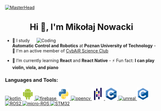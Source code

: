 [![MasterHead](https://1.bp.blogspot.com/-7A4WynwLsMw/XbBpCXG8fHI/AAAAAAAAMt4/uOa1bpLskYgrwGbllhSu2SDj_Mig8SXJQCLcBGAsYHQ/s1600/2000_600px.gif)]()
<h1 align="center">Hi 👋, I'm Mikołaj Nowacki</h1>
<img
align="right"
alt="Coding"
width="400"
src="https://media0.giphy.com/media/v1.Y2lkPTc5MGI3NjExdGJ5eDJxcXpyc25zYXNncHlhcmJyanozN2pzcjNrbmo0YTQzazlzbyZlcD12MV9pbnRlcm5hbF9naWZfYnlfaWQmY3Q9Zw/qgQUggAC3Pfv687qPC/giphy.gif"
/>

- 🏫 I study **Automatic Control and Robotics** at **Poznan University of
Technology** - 🤖 I'm an active member of
<a
href="https://www.linkedin.com/company/kn-cybair/"
target="_blank"
rel="noopener noreferrer">CybAiR Science Club</a>

- 🌱 I’m currently learning **React** and **React Native** - ⚡ Fun fact:
**I can play violin, viola, and piano**

<h3 align="left">Languages and Tools:</h3>
<p align="left">
<a href="https://kotlinlang.org" target="_blank" rel="noreferrer">
  <img
    src="https://www.vectorlogo.zone/logos/kotlinlang/kotlinlang-icon.svg"
    alt="kotlin"
    width="40"
    height="40"
  />
</a>
<a href="https://developer.android.com" target="_blank" rel="noreferrer">
  <img
    src="https://github.com/devicons/devicon/blob/master/icons/android/android-plain.svg"
    alt="android"
    width="40"
    height="40"
  />
</a>
<a href="https://firebase.google.com/" target="_blank" rel="noreferrer">
  <img
    src="https://www.vectorlogo.zone/logos/firebase/firebase-icon.svg"
    alt="firebase"
    width="40"
    height="40"
  />
</a>
<a href="https://www.python.org" target="_blank" rel="noreferrer">
  <img
    src="https://raw.githubusercontent.com/devicons/devicon/master/icons/python/python-original.svg"
    alt="python"
    width="40"
    height="40"
  />
</a>
<a href="https://opencv.org/" target="_blank" rel="noreferrer">
  <img
    src="https://www.vectorlogo.zone/logos/opencv/opencv-icon.svg"
    alt="opencv"
    width="40"
    height="40"
  />
</a>
<a href="https://pandas.pydata.org/" target="_blank" rel="noreferrer">
  <img
    src="https://raw.githubusercontent.com/devicons/devicon/2ae2a900d2f041da66e950e4d48052658d850630/icons/pandas/pandas-original.svg"
    alt="pandas"
    width="40"
    height="40"
  />
</a>
<a href="https://cplusplus.com/" target="_blank" rel="noreferrer">
  <img
    src="https://raw.githubusercontent.com/devicons/devicon/master/icons/cplusplus/cplusplus-original.svg"
    alt="cplusplus"
    width="40"
    height="40"
  />
</a>
<a href="https://unrealengine.com/" target="_blank" rel="noreferrer">
  <img
    src="https://cdn2.unrealengine.com/ue-logo-stacked-unreal-engine-w-677x545-fac11de0943f.png"
    alt="unreal"
    width="40"
    height="40"
  />
</a>
<a href="https://www.cprogramming.com/" target="_blank" rel="noreferrer">
  <img
    src="https://raw.githubusercontent.com/devicons/devicon/master/icons/c/c-original.svg"
    alt="c"
    width="40"
    height="40"
  />
</a>
<a
  href="https://docs.ros.org/en/humble/"
  target="_blank"
  rel="noreferrer"
>
  <img
    src="https://upload.wikimedia.org/wikipedia/commons/thumb/1/15/Robot_Operating_System_logo.svg/1200px-Robot_Operating_System_logo.svg.png"
    alt="ROS2"
    width="40"
    height="40"
  />
</a>
<a href="https://micro.ros.org/" target="_blank" rel="noreferrer">
  <img
    src="https://avatars.githubusercontent.com/u/49058602?s=200&v=4"
    alt="micro-ROS"
    width="40"
    height="40"
  />
</a>
<a
  href="https://www.st.com/content/st_com/en.html"
  target="_blank"
  rel="noreferrer"
>
  <img
    src="https://wiki.st.com/stm32mcu/nsfr_img_auth.php/4/4e/STM32.png"
    alt="STM32"
    width="40"
    height="40"
  />
</a>
</p>
